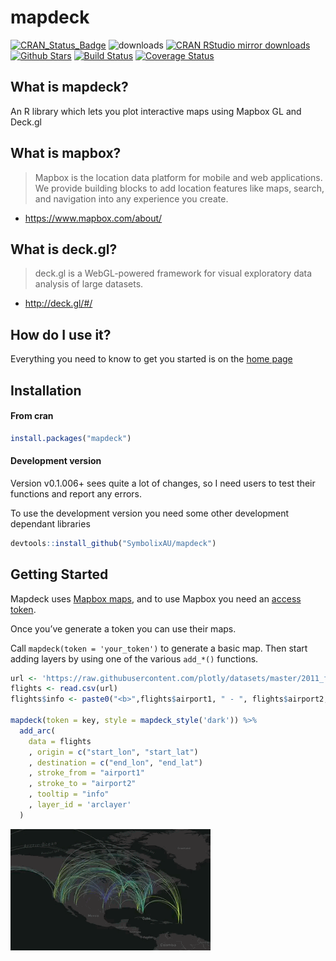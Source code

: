 
<!-- README.md is generated from README.Rmd. Please edit that file -->

# mapdeck

[![CRAN\_Status\_Badge](http://www.r-pkg.org/badges/version/mapdeck)](http://cran.r-project.org/package=mapdeck)
![downloads](http://cranlogs.r-pkg.org/badges/grand-total/mapdeck)
[![CRAN RStudio mirror
downloads](http://cranlogs.r-pkg.org/badges/mapdeck)](http://cran.r-project.org/web/packages/mapdeck/index.html)
[![Github
Stars](https://img.shields.io/github/stars/SymbolixAU/mapdeck.svg?style=social&label=Github)](https://github.com/SymbolixAU/mapdeck)
[![Build
Status](https://travis-ci.org/SymbolixAU/mapdeck.svg?branch=master)](https://travis-ci.org/SymbolixAU/mapdeck)
[![Coverage
Status](https://codecov.io/github/SymbolixAU/mapdeck/coverage.svg?branch=master)](https://codecov.io/github/SymbolixAU/mapdeck?branch=master)

## What is mapdeck?

An R library which lets you plot interactive maps using Mapbox GL and
Deck.gl

## What is mapbox?

> Mapbox is the location data platform for mobile and web applications.
> We provide building blocks to add location features like maps, search,
> and navigation into any experience you create.

  - <https://www.mapbox.com/about/>

## What is deck.gl?

> deck.gl is a WebGL-powered framework for visual exploratory data
> analysis of large datasets.

  - <http://deck.gl/#/>

## How do I use it?

Everything you need to know to get you started is on the [home
page](https://symbolixau.github.io/mapdeck/articles/mapdeck.html)

## Installation

#### From cran

``` r
install.packages("mapdeck")
```

#### Development version

Version v0.1.006+ sees quite a lot of changes, so I need users to test
their functions and report any errors.

To use the development version you need some other development dependant
libraries

``` r
devtools::install_github("SymbolixAU/mapdeck")
```

## Getting Started

Mapdeck uses [Mapbox maps](https://www.mapbox.com/), and to use Mapbox
you need an [access
token](https://www.mapbox.com/help/how-access-tokens-work/).

Once you’ve generate a token you can use their maps.

Call `mapdeck(token = 'your_token')` to generate a basic map. Then start
adding layers by using one of the various `add_*()`
functions.

``` r
url <- 'https://raw.githubusercontent.com/plotly/datasets/master/2011_february_aa_flight_paths.csv'
flights <- read.csv(url)
flights$info <- paste0("<b>",flights$airport1, " - ", flights$airport2, "</b>")

mapdeck(token = key, style = mapdeck_style('dark')) %>%
  add_arc(
    data = flights
    , origin = c("start_lon", "start_lat")
    , destination = c("end_lon", "end_lat")
    , stroke_from = "airport1"
    , stroke_to = "airport2"
    , tooltip = "info"
    , layer_id = 'arclayer'
  )
```

![Arcs](./vignettes/img/readme_arcs_small.gif)
